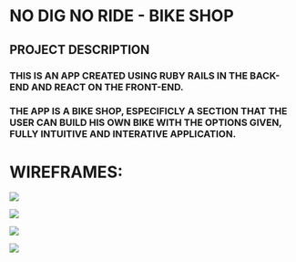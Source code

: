 # NO DIG NO RIDE - BIKE SHOP
## PROJECT DESCRIPTION

### THIS IS AN APP CREATED USING RUBY RAILS IN THE BACK-END AND REACT ON THE FRONT-END.
### THE APP IS A BIKE SHOP, ESPECIFICLY A SECTION THAT THE USER CAN BUILD HIS OWN BIKE WITH THE OPTIONS GIVEN, FULLY INTUITIVE AND INTERATIVE APPLICATION. 

# WIREFRAMES:

![](https://res.cloudinary.com/dqiighjqq/image/upload/v1594257320/Screen_Shot_2020-07-08_at_9.14.14_PM_kazpj0.png)

![](https://res.cloudinary.com/dqiighjqq/image/upload/v1594257320/Screen_Shot_2020-07-08_at_9.14.23_PM_iv1gqp.png)

![](https://res.cloudinary.com/dqiighjqq/image/upload/v1594257319/Screen_Shot_2020-07-08_at_9.14.32_PM_sr6bfj.png)

![](https://res.cloudinary.com/dqiighjqq/image/upload/v1594257320/Screen_Shot_2020-07-08_at_9.14.28_PM_o3ijp3.png)